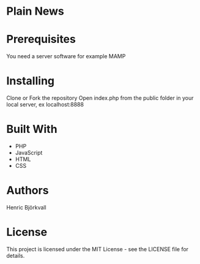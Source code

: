 # Plain News

# Prerequisites
You need a server software for example MAMP

# Installing
Clone or Fork the repository Open index.php from the public folder in your local server, ex localhost:8888

# Built With
- PHP
- JavaScript
- HTML
- CSS

# Authors
Henric Björkvall

# License
This project is licensed under the MIT License - see the LICENSE file for details.
